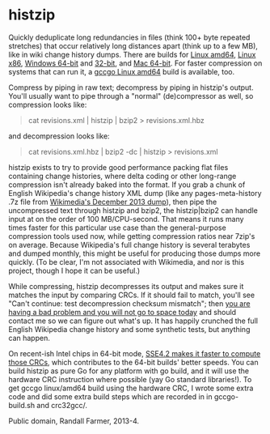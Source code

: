 histzip
=======

Quickly deduplicate long redundancies in files (think 100+ byte repeated
stretches) that occur relatively long distances apart (think up to a few
MB), like in wiki change history dumps.  There are builds for [Linux amd64][1], [Linux x86][3], [Windows 64-bit][4] and [32-bit][5], and [Mac 64-bit][6].  For faster compression on systems that can run it, a [gccgo Linux amd64][2] build is available, too.

[1]: http://www.rfarmer.net/histzip/histzip.6g
[2]: http://www.rfarmer.net/histzip/histzip
[3]: http://www.rfarmer.net/histzip/histzip.linux386
[4]: http://www.rfarmer.net/histzip/histzip64.exe
[5]: http://www.rfarmer.net/histzip/histzip386.exe
[6]: http://www.rfarmer.net/histzip/histzip.mac

Compress by piping in raw text; decompress by piping in histzip's output. 
You'll usually want to pipe through a "normal" (de)compressor as well, so
compression looks like:

> cat revisions.xml | histzip | bzip2 > revisions.xml.hbz

and decompression looks like:

> cat revisions.xml.hbz | bzip2 -dc | histzip > revisions.xml

histzip exists to try to provide good performance packing flat files
containing change histories, where delta coding or other long-range
compression isn't already baked into the format.  If you grab a chunk of
English Wikipedia's change history XML dump (like any pages-meta-history .7z
file from [Wikimedia's December 2013 dump][7]), then pipe the uncompressed
text through histzip and bzip2, the histzip|bzip2 can handle input at on the
order of 100 MB/CPU-second.  That means it runs many times faster for this
particular use case than the general-purpose compression tools used now,
while getting compression ratios near 7zip's on average.  Because
Wikipedia's full change history is several terabytes and dumped monthly,
this might be useful for producing those dumps more quickly.  (To be clear,
I'm not associated with Wikimedia, and nor is this project, though I hope it
can be useful.)

[7]: http://dumps.wikimedia.org/enwiki/20131202/

While compressing, histzip decompresses its output and makes sure it matches
the input by comparing CRCs.  If it should fail to match, you'll see "Can't
continue: test decompression checksum mismatch"; then [you are having a bad
problem and you will not go to space today][8] and should contact me so we
can figure out what's up.  It has happily crunched the full English
Wikipedia change history and some synthetic tests, but anything can happen. 

[8]: http://xkcd.com/1133/

On recent-ish Intel chips in 64-bit mode, [SSE4.2 makes it faster to compute
those CRCs][9], which contributes to the 64-bit builds' better speeds.  You
can build histzip as pure Go for any platform with go build, and it will use
the hardware CRC instruction where possible (yay Go standard libraries!). 
To get gccgo linux/amd64 build using the hardware CRC, I wrote some extra
code and did some extra build steps which are recorded in in gccgo-build.sh
and crc32gcc/.

[9]: http://en.wikipedia.org/wiki/SSE4#SSE4.2

Public domain, Randall Farmer, 2013-4.